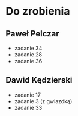 # Do zrobienia

## Paweł Pelczar

* zadanie 34
* zadanie 28
* zadanie 36

## Dawid Kędzierski

* zadanie 17
* zadanie 3 (z gwiazdką)
* zadanie 33
